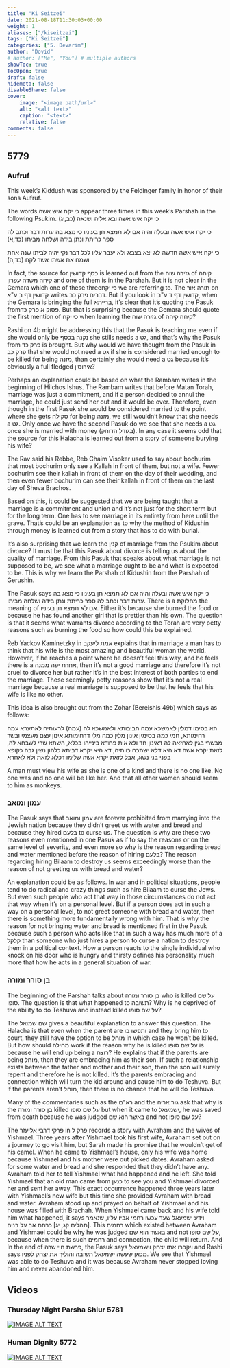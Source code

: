 ```yaml
---
title: "Ki Seitzei"
date: 2021-08-18T11:30:03+00:00
weight: 1
aliases: ["/kiseitzei"]
tags: ["Ki Seitzei"]
categories: ["5. Devarim"]
author: "Dovid"
# author: ["Me", "You"] # multiple authors
showToc: true
TocOpen: true
draft: false
hidemeta: false
disableShare: false
cover:
    image: "<image path/url>"
    alt: "<alt text>"
    caption: "<text>"
    relative: false
comments: false
---
```

 ## 5779
 ### Aufruf
This week’s Kiddush was sponsored by the Feldinger family in honor of their sons Aufruf.

The words כי יקח איש אשה appear three times in this week’s Parshah in the following Psukim.
כי יקח איש אשה ובא אליה ושנאה (כב,יג)

כי יקח איש אשה ובעלה והיה אם לא תמצא חן בעיניו כי  מצא בה ערות דבר וכתב לה ספר כריתת ונתן בידה ושלחה מביתו (כד,א)

כי יקח איש אשה חדשה לא יצא בצבא ולא יעבר עליו לכל דבר נקי יהיה לביתו שנה אחת ושמח את אשתו אשר  לקח (כד,ה)

In fact, the source for כסף קדושין is learned out from the גזירה שוה of קיחה קיחה משדה עפרון and one of them is in the Parshah. But it is not clear in the Gemara which one of these threeכי יקח  we are referring to. The תורה אור on קדושין דף ב ע"א writes דברים פרק כב. But if you look in קדושין דף ד ע"ב, when the Gemara is bringing the full ברייתא, it’s clear that it’s quoting the Pasuk fromפסוק א  פרק כד. But that is surprising because the Gemara should quote the first mention of כי יקח when learning the גזירה שוה of קיחה קיחה?

Rashi on 4b might be addressing this that the Pasuk is teaching me even if she would only be נקנה בכסף she stills needs a גט, and that’s why the Pasuk from פרק כד is brought. But why would we have thought from the Pasuk in פרק כב that she would not need a גט if she is considered married enough to be killed for being מזנה, than certainly she would need a גט because it’s obviously a full fledged אירוסין?  

Perhaps an explanation could be based on what the Rambam writes in the beginning of Hilchos Ishus. The Rambam writes that before Matan Torah, marriage was just a commitment, and if a person decided to annul the marriage, he could just send her out and it would be over. Therefore, even though in the first Pasuk she would be considered married to the point where she gets סקילה for being מזנה, we still wouldn’t know that she needs a גט. Only once we have the second Pasuk do we see that she needs a גט once she is married with money (בגודל הדוחק).
In any case it seems odd that the source for this Halacha is learned out from a story of someone burying his wife?

The Rav said his Rebbe, Reb Chaim Visoker used to say about bochurim that most bochurim only see a Kallah in front of them, but not a wife. Fewer bochurim see their kallah in front of them on the day of their wedding, and then even fewer bochurim can see their kallah in front of them on the last day of Sheva Brachos.

Based on this, it could be suggested that we are being taught that a marriage is a commitment and union and it’s not just for the short term but for the long term. One has to see marriage in its entirety from here until the grave. That’s could be an explanation as to why the method of Kidushin through money is learned out from a story that has to do with burial.

It’s also surprising that we learn the קנין of marriage from the Psukim about divorce? It must be that this Pasuk about divorce is telling us about the quality of marriage. From this Pasuk that speaks about what marriage is not supposed to be, we see what a marriage ought to be and what is expected to be. This is why we learn the Parshah of Kidushin from the Parshah of Gerushin.   

The Pasuk says כי יקח איש אשה ובעלה והיה אם לא תמצא חן בעיניו כי מצא בה ערות דבר וכתב לה ספר כריתת ונתן בידה ושלחה מביתו. There is a מחלוקת the meaning of אם לא תמצא חן בעיניו. Either it’s because she burned the food or because he has found another girl that is prettier than his own. The question is that it seems what warrants divorce according to the Torah are very petty reasons such as burning the food so how could this be explained.

Reb Yackov Kaminetzky in אמת ליעקב explains that in marriage a man has to think that his wife is the most amazing and beautiful woman the world. However, if he reaches a point where he doesn’t feel this way, and he feels there is a אחרת יפה ממנה, then it’s not a good marriage and therefore it’s not cruel to divorce her but rather it’s in the best interest of both parties to end the marriage. These seemingly petty reasons show that it’s not a real marriage because a real marriage is supposed to be that he feels that his wife is like no other.

This idea is also brought out from the Zohar (Bereishis 49b) which says as follows:

הא בסימו דמלין לאמשכא עמה חביבותא ולאמשכא לה (עמה) לרעותיה לאתערא עמה רחימותא, חמי כמה בסימין אינון מלין כמה מלי דרחימותא אינון עצם מעצמי ובשר מבשרי בגין לאחזאה לה דאינון חד ולא אית פרודא בינייהו בכלא, השתא שרי לשבחא לה, לזאת יקרא אשה דא היא דלא ישתכח כוותיה, דא היא יקרא דביתא כלהון נשין גבה כקופא בפני בני נשא, אבל לזאת יקרא אשה שלימו דכלא לזאת ולא לאחרא

A man must view his wife as she is one of a kind and there is no one like. No one was and no one will be like her. And that all other women should seem to him as monkeys.
 ### עמון ומואב
The Pasuk says that עמון ומואב are forever prohibited from marrying into the Jewish nation because they didn’t greet us with water and bread and because they hired בלעם to curse us. The question is why are these two reasons even mentioned in one Pasuk as if to say the reasons or on the same level of severity, and even more so why is the reason regarding bread and water mentioned before the reason of hiring בלעם? The reason regarding hiring Bilaam to destroy us seems exceedingly worse than the reason of not greeting us with bread and water?

An explanation could be as follows. In war and in political situations, people tend to do radical and crazy things such as hire Bilaam to curse the Jews. But even such people who act that way in those circumstances do not act that way when it’s on a personal level. But if a person does act in such a way on a personal level, to not greet someone with bread and water, then there is something more fundamentally wrong with him. That is why the reason for not bringing water and bread is mentioned first in the Pasuk because such a person who acts like that in such a way has much more of a קלקל than someone who just hires a person to curse a nation to destroy them in a political context. How a person reacts to the single individual who knock on his door who is hungry and thirsty defines his personality much more that how he acts in a general situation of war.
 ### בן סורר ומורה
The beginning of the Parshah talks about בן סורר ומורה who is killed על שם סופו. The question is that what happened to תשובה? Why is he deprived of the ability to do Teshuva and instead killed על שם סופו?

The שם שמואל gives a beautiful explanation to answer this question. The Halacha is that even when the parent are ותפשו בו and they bring him to court, they still have the option to be מוחל in which case he won’t be killed. But how should מחילה work if the reason why he is killed על שם סופו is because he will end up being a רוצח? He explains that if the parents are being מוחל, then they are embracing him as their son. If such a relationship exists between the father and mother and their son, then the son will surely repent and therefore he is not killed. It’s the parents embracing and connection which will turn the kid around and cause him to do Teshuva. But if the parents aren’t מוחל, then there is no chance that he will do Teshuva.

Many of the commentaries such as the רא"ם and the גור אריה ask that why is the בן סורר ומורה killed על שם סופו but when it came to ישמעאל, he was saved from death because he was judged באשר הוא שם and not על שם סופו?

The פרקי דרבי אליעזר in פרק ל records a story with Avraham and the wives of Yishmael. Three years after Yishmael took his first wife, Avraham set out on a journey to go visit him, but Sarah made his promise that he wouldn’t get of his camel. When he came to Yishmael’s house, only his wife was home because Yishmael and his mother were out picked dates. Avraham asked for some water and bread and she responded that they didn’t have any. Avraham told her to tell Yishmael what had happened and he left. She told Yishmael that an old man came from כנען to see you and Yishmael divorced her and sent her away. This exact occurrence happened three years later with Yishmael’s new wife but this time she provided Avraham with bread and water. Avraham stood up and prayed on behalf of Yishmael and his house was filled with Brachah. When Yishmael came back and his wife told him what happened, it says וידע ישמעאל שעד עכשו רחמי אביו עליו, שנאמר [תהלים קג, יג] כרחם אב על בנים. This רחמים which existed between Avraham and Yishmael could be why he was judged באשר הוא שם and not על שם סופו, because when there is such רחמים and connection, the child will return. And In the end of פרשת חיי שרה, the Pasuk says ויקברו אתו יצחק וישמעאל and Rashi says מכאן שעשה ישמעאל תשובה והוליך את יצחק לפניו. We see that Yishmael was able to do Teshuva and it was because Avraham never stopped loving him and never abandoned him.
 ## Videos
 ### Thursday Night Parsha Shiur 5781
 [![IMAGE ALT TEXT](http://img.youtube.com/vi/1hBWLTIbR0Q/0.jpg)](http://www.youtube.com/watch?v=1hBWLTIbR0Q "Video Title")
 ### Human Dignity 5772
 [![IMAGE ALT TEXT](http://img.youtube.com/vi/hUPXkeKvB4o/0.jpg)](http://www.youtube.com/watch?v=hUPXkeKvB4o "Video Title")

